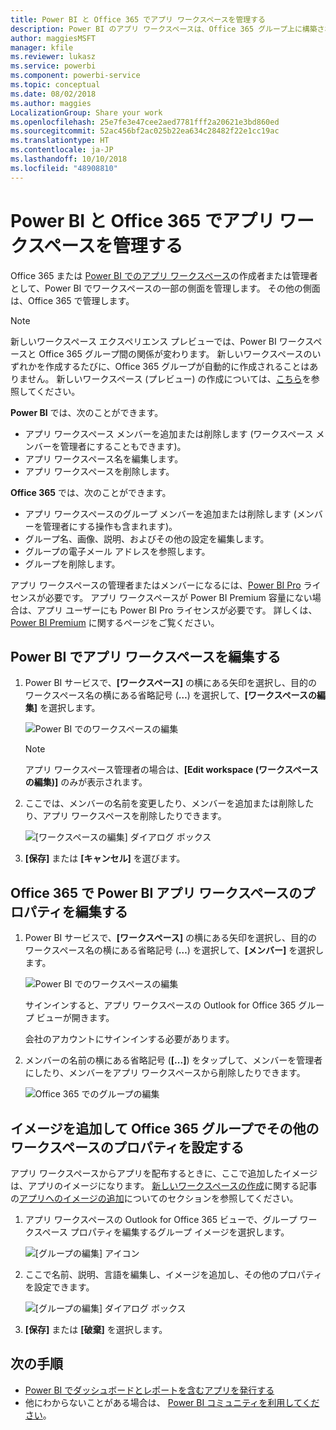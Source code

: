 ```yaml
---
title: Power BI と Office 365 でアプリ ワークスペースを管理する
description: Power BI のアプリ ワークスペースは、Office 365 グループ上に構築されたコラボレーション エクスペリエンスです。 Power BI および Office 365 でアプリ ワークスペースを管理します。
author: maggiesMSFT
manager: kfile
ms.reviewer: lukasz
ms.service: powerbi
ms.component: powerbi-service
ms.topic: conceptual
ms.date: 08/02/2018
ms.author: maggies
LocalizationGroup: Share your work
ms.openlocfilehash: 25e7fe3e47cee2aed7781fff2a20621e3bd860ed
ms.sourcegitcommit: 52ac456bf2ac025b22ea634c28482f22e1cc19ac
ms.translationtype: HT
ms.contentlocale: ja-JP
ms.lasthandoff: 10/10/2018
ms.locfileid: "48908810"
---
```

# <a name="manage-your-app-workspace-in-power-bi-and-office-365"></a>Power BI と Office 365 でアプリ ワークスペースを管理する
Office 365 または [Power BI でのアプリ ワークスペース](service-create-distribute-apps.md)の作成者または管理者として、Power BI でワークスペースの一部の側面を管理します。 その他の側面は、Office 365 で管理します。 

> [!NOTE]
> 新しいワークスペース エクスペリエンス プレビューでは、Power BI ワークスペースと Office 365 グループ間の関係が変わります。 新しいワークスペースのいずれかを作成するたびに、Office 365 グループが自動的に作成されることはありません。 新しいワークスペース (プレビュー) の作成については、[こちら](service-create-the-new-workspaces.md)を参照してください。

**Power BI** では、次のことができます。

* アプリ ワークスペース メンバーを追加または削除します (ワークスペース メンバーを管理者にすることもできます)。
* アプリ ワークスペース名を編集します。
* アプリ ワークスペースを削除します。

**Office 365** では、次のことができます。

* アプリ ワークスペースのグループ メンバーを追加または削除します (メンバーを管理者にする操作も含まれます)。
* グループ名、画像、説明、およびその他の設定を編集します。
* グループの電子メール アドレスを参照します。
* グループを削除します。

アプリ ワークスペースの管理者またはメンバーになるには、[Power BI Pro](service-features-license-type.md) ライセンスが必要です。 アプリ ワークスペースが Power BI Premium 容量にない場合は、アプリ ユーザーにも Power BI Pro ライセンスが必要です。 詳しくは、[Power BI Premium](service-premium.md) に関するページをご覧ください。

## <a name="edit-your-app-workspace-in-power-bi"></a>Power BI でアプリ ワークスペースを編集する
1. Power BI サービスで、**[ワークスペース]** の横にある矢印を選択し、目的のワークスペース名の横にある省略記号 (**…**) を選択して、**[ワークスペースの編集]** を選択します。 
   
   ![Power BI でのワークスペースの編集](media/service-manage-app-workspace-in-power-bi-and-office-365/power-bi-app-ellipsis.png)
   
   > [!NOTE]
   > アプリ ワークスペース管理者の場合は、**[Edit workspace (ワークスペースの編集)]** のみが表示されます。
   > 
   > 
2. ここでは、メンバーの名前を変更したり、メンバーを追加または削除したり、アプリ ワークスペースを削除したりできます。 
   
   ![[ワークスペースの編集] ダイアログ ボックス](media/service-manage-app-workspace-in-power-bi-and-office-365/power-bi-app-edit-workspace.png)
3. **[保存]** または **[キャンセル]** を選びます。

## <a name="edit-power-bi-app-workspace-properties-in-office-365"></a>Office 365 で Power BI アプリ ワークスペースのプロパティを編集する
1. Power BI サービスで、**[ワークスペース]** の横にある矢印を選択し、目的のワークスペース名の横にある省略記号 (**…**) を選択して、**[メンバー]** を選択します。 
   
   ![Power BI でのワークスペースの編集](media/service-manage-app-workspace-in-power-bi-and-office-365/power-bi-app-ellipsis.png)
   
   サインインすると、アプリ ワークスペースの Outlook for Office 365 グループ ビューが開きます。
   
   会社のアカウントにサインインする必要があります。
2. メンバーの名前の横にある省略記号 (**[...]**) をタップして、メンバーを管理者にしたり、メンバーをアプリ ワークスペースから削除したりできます。 
   
   ![Office 365 でのグループの編集](media/service-manage-app-workspace-in-power-bi-and-office-365/pbi_managegroupo365.png)

## <a name="add-an-image-and-set-other-workspace-properties-in-the-office-365-group"></a>イメージを追加して Office 365 グループでその他のワークスペースのプロパティを設定する
アプリ ワークスペースからアプリを配布するときに、ここで追加したイメージは、アプリのイメージになります。 [新しいワークスペースの作成](service-create-workspaces.md)に関する記事の[アプリへのイメージの追加](service-create-workspaces.md#add-an-image-to-your-office-365-app-workspace-optional)についてのセクションを参照してください。

1. アプリ ワークスペースの Outlook for Office 365 ビューで、グループ ワークスペース プロパティを編集するグループ イメージを選択します。
   
   ![[グループの編集] アイコン](media/service-manage-app-workspace-in-power-bi-and-office-365/pbi_editgroupo365.png)
2. ここで名前、説明、言語を編集し、イメージを追加し、その他のプロパティを設定できます。
   
   ![[グループの編集] ダイアログ ボックス](media/service-manage-app-workspace-in-power-bi-and-office-365/pbi_editgrpo365dialog.png)
3. **[保存]** または **[破棄]** を選択します。

## <a name="next-steps"></a>次の手順
* [Power BI でダッシュボードとレポートを含むアプリを発行する](service-create-distribute-apps.md)
* 他にわからないことがある場合は、 [Power BI コミュニティを利用してください](http://community.powerbi.com/)。


